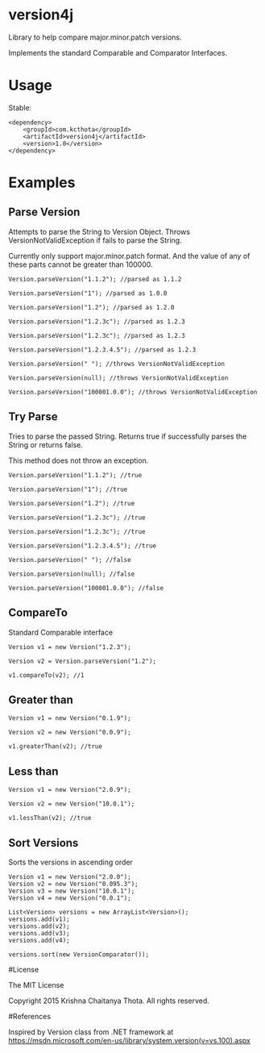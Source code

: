 # version4j
Library to help compare major.minor.patch versions.

Implements the standard Comparable and Comparator Interfaces.

# Usage

Stable:

```
<dependency>
	<groupId>com.kcthota</groupId>
	<artifactId>version4j</artifactId>
	<version>1.0</version>
</dependency>

```

# Examples

## Parse Version
Attempts to parse the String to Version Object. Throws VersionNotValidException if fails to parse the String.

Currently only support major.minor.patch format. And the value of any of these parts cannot be greater than 100000.

```
Version.parseVersion("1.1.2"); //parsed as 1.1.2

Version.parseVersion("1"); //parsed as 1.0.0

Version.parseVersion("1.2"); //parsed as 1.2.0

Version.parseVersion("1.2.3c"); //parsed as 1.2.3

Version.parseVersion("1.2.3c"); //parsed as 1.2.3

Version.parseVersion("1.2.3.4.5"); //parsed as 1.2.3

Version.parseVersion(" "); //throws VersionNotValidException

Version.parseVersion(null); //throws VersionNotValidException

Version.parseVersion("100001.0.0"); //throws VersionNotValidException

```

## Try Parse

Tries to parse the passed String. Returns true if successfully parses the String or returns false.

This method does not throw an exception.

```
Version.parseVersion("1.1.2"); //true

Version.parseVersion("1"); //true

Version.parseVersion("1.2"); //true

Version.parseVersion("1.2.3c"); //true

Version.parseVersion("1.2.3c"); //true

Version.parseVersion("1.2.3.4.5"); //true

Version.parseVersion(" "); //false

Version.parseVersion(null); //false

Version.parseVersion("100001.0.0"); //false

```

## CompareTo

Standard Comparable interface

```
Version v1 = new Version("1.2.3");
		
Version v2 = Version.parseVersion("1.2");
		
v1.compareTo(v2); //1

```

## Greater than

```
Version v1 = new Version("0.1.9");
		
Version v2 = new Version("0.0.9");
		
v1.greaterThan(v2); //true

```

## Less than

```
Version v1 = new Version("2.0.9");
		
Version v2 = new Version("10.0.1");
		
v1.lessThan(v2); //true

```

## Sort Versions

Sorts the versions in ascending order

```
Version v1 = new Version("2.0.0");
Version v2 = new Version("0.095.3");
Version v3 = new Version("10.0.1");
Version v4 = new Version("0.0.1");

List<Version> versions = new ArrayList<Version>();
versions.add(v1);
versions.add(v2);
versions.add(v3);
versions.add(v4);

versions.sort(new VersionComparator());

```

#License

The MIT License

Copyright 2015 Krishna Chaitanya Thota. All rights reserved.

#References

Inspired by Version class from .NET framework at https://msdn.microsoft.com/en-us/library/system.version(v=vs.100).aspx

